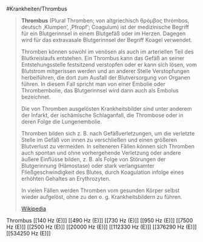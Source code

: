 #Krankheiten/Thrombus

> **Thrombus** (Plural Thromben; von altgriechisch θρόμβος thrómbos, deutsch ‚Klumpen‘, ‚Pfropf‘; Coagulum) ist der medizinische Begriff für ein Blutgerinnsel in einem Blutgefäß oder im Herzen. Dagegen wird für das extravasale Blutgerinnsel der Begriff Koagel verwendet.
>
> Thromben können sowohl im venösen als auch im arteriellen Teil des Blutkreislaufs entstehen. Ein Thrombus kann das Gefäß an seiner Entstehungsstelle festsitzend verstopfen oder er kann sich lösen, vom Blutstrom mitgerissen werden und an anderer Stelle Verstopfungen herbeiführen, die dort zum Ausfall der Blutversorgung von Organen führen. In diesem Fall spricht man von einer Embolie oder Thrombembolie, das Blutgerinnsel wird dann auch als Embolus bezeichnet.
>
> Die von Thromben ausgelösten Krankheitsbilder sind unter anderem der Infarkt, der ischämische Schlaganfall, die Thrombose oder in deren Folge die Lungenembolie.
>
> Thromben bilden sich z. B. nach Gefäßverletzungen, um die verletzte Stelle im Gefäß von innen zu verschließen und einen größeren Blutverlust zu vermeiden. In selteneren Fällen können sich Thromben auch spontan und ohne vorhergehende Verletzung oder andere äußere Einflüsse bilden, z. B. als Folge von Störungen der Blutgerinnung (Hämostase) oder stark verlangsamter Fließgeschwindigkeit des Blutes, durch Koagulation infolge eines erhöhten Gehaltes an Erythrozyten.
>
> In vielen Fällen werden Thromben vom gesunden Körper selbst wieder aufgelöst, ohne zu den o. g. Krankheitsbildern zu führen.
>
> [Wikipedia](https://de.wikipedia.org/wiki/Thrombus)

Thrombus
[[140 Hz (E)]]
[[490 Hz (E)]]
[[730 Hz (E)]]
[[950 Hz (E)]]
[[7500 Hz (E)]]
[[2500 Hz (E)]]
[[20000 Hz (E)]]
[[112330 Hz (E)]]
[[376290 Hz (E)]]
[[534250 Hz (E)]]